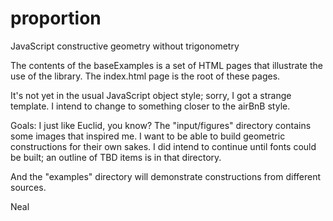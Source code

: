 # proportion
JavaScript constructive geometry without trigonometry


The contents of the baseExamples is a set of HTML pages that illustrate the use of the library. 
The index.html page is the root of these pages. 

It's not yet in the usual JavaScript object style; sorry, I got a strange template. 
I intend to change to something closer to the airBnB style. 

Goals: I just like Euclid, you know? The "input/figures" directory contains some images that inspired me. 
I want to be able to build geometric constructions for their own sakes. I did intend to continue until 
fonts could be built; an outline of TBD items is in that directory. 

And the "examples" directory will demonstrate constructions from different sources. 

Neal 

